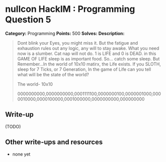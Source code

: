 # nullcon HackIM : Programming Question 5

**Category:** Programming
**Points:** 500
**Solves:** 
**Description:**

> Dont blink your Eyes, you might miss it. But the fatigue and exhaustion rules out any logic, any will to stay awake. What you need now is a slumber. Cat nap will not do. 1 is LIFE and 0 is DEAD. in this GAME OF LIFE sleep is as important food. So... catch some sleep. But Remember...In the world of 10x10 matirx, the Life exists. If you SLOTH, sleep for 7 Ticks, or 7 Generation, In the game of Life can you tell what will be the state of the world? 
> 
> The world- 10x10
> 
> 0000000000,0000000000,0001111100,0000000100,0000001000,0000010000,0000100000,0001000000,0000000000,000000000


## Write-up

(TODO)

## Other write-ups and resources

* none yet
